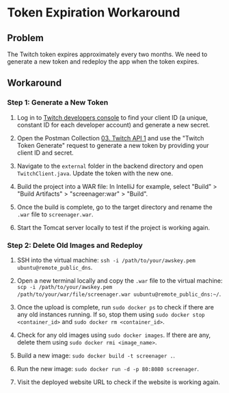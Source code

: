 # Token Expiration Workaround

## Problem

The Twitch token expires approximately every two months. We need to generate a new token and redeploy the app when the token expires.

## Workaround

### Step 1: Generate a New Token

1. Log in to [Twitch developers console](https://dev.twitch.tv/console) to find your client ID (a unique, constant ID for each developer account) and generate a new secret.

2. Open the Postman Collection [03. Twitch API 1](https://api.postman.com/collections/15044152-130d81e7-e4f2-415a-8988-08ec03ee1dbc?access_key=PMAT-01GTQTXKMBQGCKG9SV78V5M50S) and use the "Twitch Token Generate" request to generate a new token by providing your client ID and secret.

3. Navigate to the `external` folder in the backend directory and open `TwitchClient.java`. Update the token with the new one.

4. Build the project into a WAR file: In IntelliJ for example, select "Build" > "Build Artifacts" > "screenager:war" > "Build".

5. Once the build is complete, go to the target directory and rename the `.war` file to `screenager.war`.

6. Start the Tomcat server locally to test if the project is working again.

### Step 2: Delete Old Images and Redeploy

1. SSH into the virtual machine: `ssh -i /path/to/your/awskey.pem ubuntu@remote_public_dns`.

2. Open a new terminal locally and copy the `.war` file to the virtual machine: `scp -i /path/to/your/awskey.pem /path/to/your/war/file/screenager.war uubuntu@remote_public_dns:~/`.

3. Once the upload is complete, run `sudo docker ps` to check if there are any old instances running. If so, stop them using `sudo docker stop <container_id>` and `sudo docker rm <container_id>`.

4. Check for any old images using `sudo docker images`. If there are any, delete them using `sudo docker rmi <image_name>`.

5. Build a new image: `sudo docker build -t screenager .`.

6. Run the new image: `sudo docker run -d -p 80:8080 screenager`.

7. Visit the deployed website URL to check if the website is working again.
